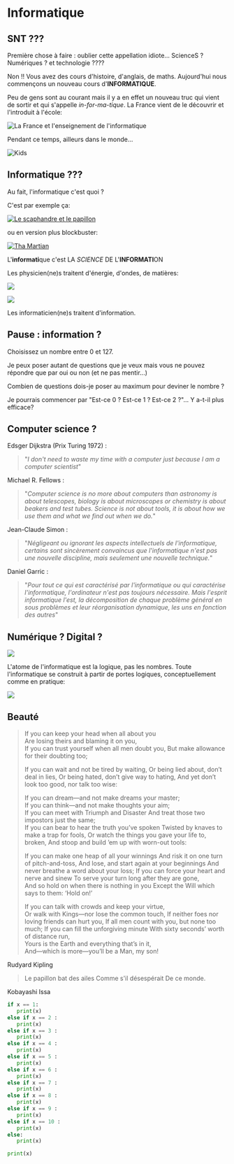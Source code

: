 # Informatique

## SNΤ ???

Première chose à faire : oublier cette appellation idiote... ScienceS ?  Numériques ? et
technologie ????

Non !!  Vous avez des  cours d'histoire,  d'anglais, de maths.  Aujourd'hui nous
commençons un nouveau cours d'**INFORMATIQUE**.

Peu de gens  sont au courant mais il y  a en effet un nouveau truc  qui vient de
sortir  et qui  s'appelle  *in-for-ma-tique*.  La France  vient  de  le découvrir  et
l'introduit à l'école:

![La France et l'enseignement de l'informatique](./caveman.jpg)


Pendant ce temps, ailleurs dans le monde...

![Kids](./kids.JPG)

## Informatique ???

Au fait, l'informatique c'est quoi ?

C'est par exemple ça:



[![Le scaphandre et le papillon](./papillon.jpg)](https://www.youtube.com/embed/jpfHxfF-Kno "Le
scaphandre et le papillon")

ou en version plus blockbuster:

[![Tha Martian](./martian.jpg)](https://www.youtube.com/embed/ffB0Je-xjKg "The Martian")


L'**informati**que c'est LΑ *SCIENCΕ* DΕ L'**INFORMATI**ON


Les physicien(ne)s traitent d'énergie, d'ondes, de matières:

![](./usine.jpg)

![](./hiroshima.jpg)

Les informaticien(ne)s traitent d'information.

## Pause : information ?

Choisissez un nombre entre 0 et 127. 

Je peux poser autant  de questions que je veux mais vous  ne pouvez répondre que
par oui ou non (et ne pas mentir...)

Combien de questions dois-je poser au maximum pour deviner le nombre ?

Je pourrais commencer par "Est-ce 0 ? Est-ce 1 ? Est-ce 2 ?"... Y a-t-il plus efficace?

## Computer science ?

Edsger Dijkstra (Prix Turing 1972) : 

>"*I don't need to waste my time with a computer just because I am a computer scientist*"


Michael R. Fellows :

>"*Computer science is no more about computers than astronomy
>is about telescopes, biology is about  microscopes or chemistry is about beakers
>and test tubes. Science is not about tools, it is about how we use them and what
>we find out when we do.*"

Jean-Claude Simon : 

>"*Négligeant ou ignorant les aspects intellectuels de l'informatique, certains sont sincèrement convaincus que l'informatique n'est pas une nouvelle discipline, mais seulement une nouvelle technique.*"


Daniel Garric : 

>"*Pour tout ce qui est caractérisé par l'informatique ou qui
>caractérise  l'informatique, l'ordinateur  n'est pas  toujours nécessaire.  Mais
>l'esprit informatique l'est, la décomposition de chaque problème général en sous
>problèmes et leur réorganisation dynamique, les uns en fonction des autres*"




## Numérique ? Digital ?



![](./doigts.jpg)

L'atome de l'informatique est la  logique, pas les nombres. Toute l'informatique
se construit à partir de portes logiques, conceptuellement comme en pratique:



![](./circuit.jpg)

## Beauté


>If you can keep your head when all about you   
>    Are losing theirs and blaming it on you,   
>If you can trust yourself when all men doubt you,
>    But make allowance for their doubting too;   
>
> If you can wait and not be tired by waiting,
>     Or being lied about, don’t deal in lies,
> Or being hated, don’t give way to hating,
>     And yet don’t look too good, nor talk too wise:
>
> If you can dream—and not make dreams your master;   
>     If you can think—and not make thoughts your aim;   
> If you can meet with Triumph and Disaster
>     And treat those two impostors just the same;   
> If you can bear to hear the truth you’ve spoken
>     Twisted by knaves to make a trap for fools,
> Or watch the things you gave your life to, broken,
>     And stoop and build ’em up with worn-out tools:
>
> If you can make one heap of all your winnings
>     And risk it on one turn of pitch-and-toss,
> And lose, and start again at your beginnings
>     And never breathe a word about your loss;
> If you can force your heart and nerve and sinew
>     To serve your turn long after they are gone,   
> And so hold on when there is nothing in you
>     Except the Will which says to them: ‘Hold on!’
>
> If you can talk with crowds and keep your virtue,   
>     Or walk with Kings—nor lose the common touch,
> If neither foes nor loving friends can hurt you,
>     If all men count with you, but none too much;
> If you can fill the unforgiving minute
>     With sixty seconds’ worth of distance run,   
> Yours is the Earth and everything that’s in it,   
>     And—which is more—you’ll be a Man, my son!
	
Rudyard Kipling


	
	

> Le papillon bat des ailes
> Comme s'il désespérait
> De ce monde.

Kobayashi Issa

```python
if x == 1:
   print(x)
else if x == 2 :
   print(x)
else if x == 3 :
   print(x)
else if x == 4 :
   print(x)
else if x == 5 :
   print(x)
else if x == 6 :
   print(x)
else if x == 7 :
   print(x)
else if x == 8 :
   print(x)
else if x == 9 :
   print(x)
else if x == 10 :
   print(x)
else:
   print(x)
```



```python
print(x)
```
